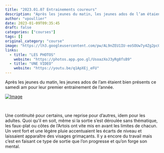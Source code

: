 ```yaml
---
title: "2023.01.07 Entrainements coureurs"
description: "Après les jeunes du matin, les jeunes ados de l’am étaient bien présents ce samedi am pour leur premier entrainement de l’année."
author: "vpoullier"
date: 2023-01-09T09:35:45
draft: false
categories: ["courses"]
tags: []
original_category: "course"
image: "https://lh3.googleusercontent.com/pw/AL9nZEU1IU-eoSOUw7y4Zg2pcQuEyKcgRg_8EJlXZflzMnfcjuqFVt-gdehRZHvotctzo6hpul8GRLzTdj2bEu7eaZlWtFvniN674qzQvhbzV1I38_udNSl7Z5_Aw3IDpusDyVglsYcWWe7Y5ER5PC0_AK77fQ=w1666-h937-no?authuser=0"
links:
  - title: "LES PHOTOS"
    website: "https://photos.app.goo.gl/UsoazXoJ3yRg8fsB9"
  - title: "UNE VIDEO"
    website: "https://youtu.be/q1ApXEj_eFU"
---
```


Après les jeunes du matin, les jeunes ados de l’am étaient bien présents ce samedi am pour leur premier entrainement de l’année.

<!--more-->

[ ![Image](https://lh3.googleusercontent.com/pw/AL9nZEU1IU-eoSOUw7y4Zg2pcQuEyKcgRg_8EJlXZflzMnfcjuqFVt-gdehRZHvotctzo6hpul8GRLzTdj2bEu7eaZlWtFvniN674qzQvhbzV1I38_udNSl7Z5_Aw3IDpusDyVglsYcWWe7Y5ER5PC0_AK77fQ=w1666-h937-no?authuser=0)](https://lh3.googleusercontent.com/pw/AL9nZEU1IU-eoSOUw7y4Zg2pcQuEyKcgRg_8EJlXZflzMnfcjuqFVt-gdehRZHvotctzo6hpul8GRLzTdj2bEu7eaZlWtFvniN674qzQvhbzV1I38_udNSl7Z5_Aw3IDpusDyVglsYcWWe7Y5ER5PC0_AK77fQ=w1666-h937-no?authuser=0)

&nbsp;

Une continuité pour certains, une reprise pour d’autres, idem pour les adultes. Quoi qu’il en soit, même si la sortie s’est déroulée sans thématique, les faux-plat ou côtes de l’Artois ont vite mis en avant les limites de chacun. Un vent fort et une légère pluie accentuaient les écarts de niveau et laissaient apparaître des visages grimaçants. Il y a encore du travail mais c’est en faisant ce type de sortie que l’on progresse et qu’on forge son mental.

&nbsp;&nbsp;